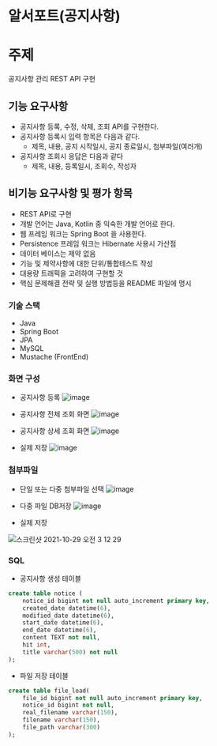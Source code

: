 # 알서포트(공지사항)

# 주제
공지사항 관리 REST API 구현

## 기능 요구사항
- 공지사항 등록, 수정, 삭제, 조회 API를 구현한다.
- 공지사항 등록시 입력 항목은 다음과 같다.
  - 제목, 내용, 공지 시작일시, 공지 종료일시, 첨부파일(여러개)
- 공지사항 조회시 응답은 다음과 같다
  - 제목, 내용, 등록일시, 조회수, 작성자

## 비기능 요구사항 및 평가 항목
- REST API로 구현
- 개발 언어는 Java, Kotlin 중 익숙한 개발 언어로 한다.
- 웹 프레임 워크는 Spring Boot 을 사용한다.
- Persistence 프레임 워크는 Hibernate 사용시 가산점
- 데이터 베이스는 제약 없음
- 기능 및 제약사항에 대한 단위/통합테스트 작성
- 대용량 트래픽을 고려하여 구현할 것
- 핵심 문제해결 전략 및 실행 방법등을 README 파일에 명시

### 기술 스택
- Java
- Spring Boot
- JPA
- MySQL
- Mustache (FrontEnd)

### 화면 구성
- 공지사항 등록
![image](https://user-images.githubusercontent.com/37436822/139311210-8ecd116a-7883-43e9-95e3-1564d07d9f59.png)

- 공지사항 전체 조회 화면
![image](https://user-images.githubusercontent.com/37436822/139310763-aafe0c64-748a-4580-8f1f-3a39592e1db6.png)

- 공지사항 상세 조회 화면
![image](https://user-images.githubusercontent.com/37436822/139311016-acd6b55c-98a5-4ea5-acbf-f7f581061e38.png)

- 실제 저장
  ![image](https://user-images.githubusercontent.com/37436822/139316492-213072fe-d6fb-476f-999c-5561ba9bd251.png)

### 첨부파일
- 단일 또는 다중 첨부파일 선택
![image](https://user-images.githubusercontent.com/37436822/139311549-c191c1b4-cbc7-42c9-9553-93b3a81048fa.png)

- 다중 파일 DB저장
![image](https://user-images.githubusercontent.com/37436822/139311779-b800d1ee-eaf4-4dd1-92d2-ac11a7e9e2e8.png)

- 실제 저장

![스크린샷 2021-10-29 오전 3 12 29](https://user-images.githubusercontent.com/37436822/139311999-1feaa111-869c-48b9-aa8a-8b5275fccedb.png)

### SQL
- 공지사항 생성 테이블
```SQL
create table notice (
    notice_id bigint not null auto_increment primary key,
    created_date datetime(6),
    modified_date datetime(6),
    start_date datetime(6),
    end_date datetime(6),
    content TEXT not null,
    hit int,
    title varchar(500) not null
);
```

- 파일 저장 테이블
```SQL
create table file_load(
    file_id bigint not null auto_increment primary key,
    notice_id bigint not null,
    real_filename varchar(150),
    filename varchar(150),
    file_path varchar(300)
);
```




